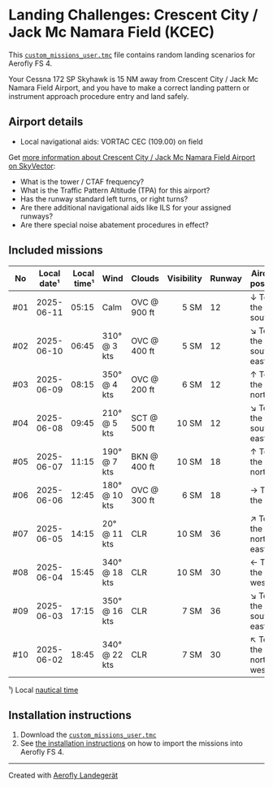 # Landing Challenges: Crescent City / Jack Mc Namara Field (KCEC)

This [`custom_missions_user.tmc`](missions/custom_missions_user.tmc) file contains random landing scenarios for Aerofly FS 4.

Your Cessna 172 SP Skyhawk is 15 NM away from Crescent City / Jack Mc Namara Field Airport, and you have to make a correct landing pattern or instrument approach procedure entry and land safely.

## Airport details

- Local navigational aids: VORTAC CEC (109.00) on field

Get [more information about Crescent City / Jack Mc Namara Field Airport on SkyVector](https://skyvector.com/airport/KCEC):

- What is the tower / CTAF frequency?
- What is the Traffic Pattern Altitude (TPA) for this airport?
- Has the runway standard left turns, or right turns?
- Are there additional navigational aids like ILS for your assigned runways?
- Are there special noise abatement procedures in effect?

## Included missions

| No  | Local date¹ | Local time¹ | Wind          | Clouds       | Visibility | Runway | Aircraft position    |
| :-: | ----------- | ----------: | ------------- | ------------ | ---------: | ------ | -------------------- |
| #01 | 2025-06-11  |       05:15 | Calm          | OVC @ 900 ft |       5 SM | 12     | ↓ To the south       |
| #02 | 2025-06-10  |       06:45 | 310° @ 3 kts  | OVC @ 400 ft |       5 SM | 12     | ↘ To the south-east |
| #03 | 2025-06-09  |       08:15 | 350° @ 4 kts  | OVC @ 200 ft |       6 SM | 12     | ↑ To the north       |
| #04 | 2025-06-08  |       09:45 | 210° @ 5 kts  | SCT @ 500 ft |      10 SM | 12     | ↘ To the south-east |
| #05 | 2025-06-07  |       11:15 | 190° @ 7 kts  | BKN @ 400 ft |      10 SM | 18     | ↑ To the north       |
| #06 | 2025-06-06  |       12:45 | 180° @ 10 kts | OVC @ 300 ft |       6 SM | 18     | → To the east        |
| #07 | 2025-06-05  |       14:15 | 20° @ 11 kts  | CLR          |      10 SM | 36     | ↗ To the north-east |
| #08 | 2025-06-04  |       15:45 | 340° @ 18 kts | CLR          |      10 SM | 30     | ← To the west        |
| #09 | 2025-06-03  |       17:15 | 350° @ 16 kts | CLR          |       7 SM | 36     | ↘ To the south-east |
| #10 | 2025-06-02  |       18:45 | 340° @ 22 kts | CLR          |       7 SM | 30     | ↖ To the north-west |

¹) Local [nautical time](https://en.wikipedia.org/wiki/Nautical_time)

## Installation instructions

1. Download the [`custom_missions_user.tmc`](missions/custom_missions_user.tmc)
2. See [the installation instructions](https://fboes.github.io/aerofly-missions/docs/generic-installation.html) on how to import the missions into Aerofly FS 4.

---

Created with [Aerofly Landegerät](https://github.com/fboes/aerofly-patterns)
